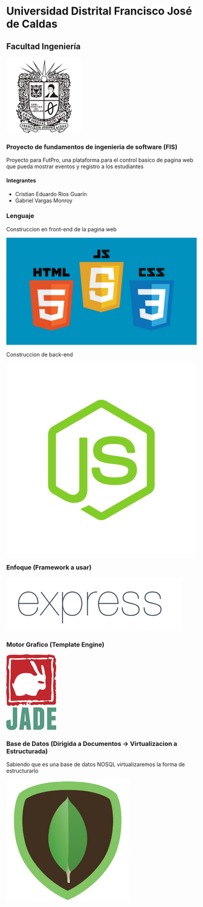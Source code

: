 # Universidad Distrital Francisco José de Caldas
## Facultad Ingeniería

![alt Escudo-de-Universidad](logo/UD-logo.gif)

### Proyecto de fundamentos de ingenieria de software (FIS)

Proyecto para FutPro, una plataforma para el control basico de pagina web que pueda mostrar eventos y registro a los estudiantes

#### Integrantes
- Cristian Eduardo Rios Guarín
- Gabriel Vargas Monroy

### Lenguaje

Construccion en front-end de la pagina web

![alt logo-javascritp-css-html](logo/hcj.jpg)

Construccion de back-end

![alt logo-node.js](logo/node.png)

### Enfoque (Framework a usar)

![alt logo-de-express](logo/express-logo.png)

### Motor Grafico (Template Engine)

![alt logo-de-jade-lang](logo/jade-logo.png)

### Base de Datos (Dirigida a Documentos -> Virtualizacion a Estructurada)

Sabiendo que es una base de datos NOSQL virtualizaremos la forma de estructurarlo

![alt logo-de-mongo-DB](logo/logo_mongo.png)
